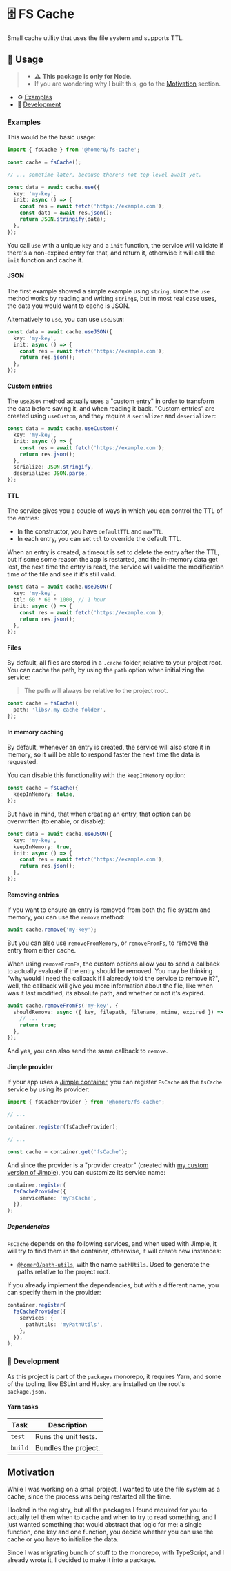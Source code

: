 # 🗄 FS Cache

Small cache utility that uses the file system and supports TTL.

## 🍿 Usage

> - ⚠️ **This package is only for Node**.
> - If you are wondering why I built this, go to the [Motivation](#motivation) section.

- ⚙️ [Examples](#%EF%B8%8F-examples)
- 🤘 [Development](#-development)

### Examples

This would be the basic usage:

```ts
import { fsCache } from '@homer0/fs-cache';

const cache = fsCache();

// ... sometime later, because there's not top-level await yet.

const data = await cache.use({
  key: 'my-key',
  init: async () => {
    const res = await fetch('https://example.com');
    const data = await res.json();
    return JSON.stringify(data);
  },
});
```

You call `use` with a unique `key` and a `init` function, the service will validate if there's a non-expired entry for that, and return it, otherwise it will call the `init` function and cache it.

#### JSON

The first example showed a simple example using `string`, since the `use` method works by reading and writing `string`s, but in most real case uses, the data you would want to cache is JSON.

Alternatively to `use`, you can use `useJSON`:

```ts
const data = await cache.useJSON({
  key: 'my-key',
  init: async () => {
    const res = await fetch('https://example.com');
    return res.json();
  },
});
```

#### Custom entries

The `useJSON` method actually uses a "custom entry" in order to transform the data before saving it, and when reading it back. "Custom entries" are created using `useCustom`, and they require a `serializer` and `deserializer`:

```ts
const data = await cache.useCustom({
  key: 'my-key',
  init: async () => {
    const res = await fetch('https://example.com');
    return res.json();
  },
  serialize: JSON.stringify,
  deserialize: JSON.parse,
});
```

#### TTL

The service gives you a couple of ways in which you can control the TTL of the entries:

- In the constructor, you have `defaultTTL` and `maxTTL`.
- In each entry, you can set `ttl` to override the default TTL.

When an entry is created, a timeout is set to delete the entry after the TTL, but if some some reason the app is restarted, and the in-memory data get lost, the next time the entry is read, the service will validate the modification time of the file and see if it's still valid.

```ts
const data = await cache.useJSON({
  key: 'my-key',
  ttl: 60 * 60 * 1000, // 1 hour
  init: async () => {
    const res = await fetch('https://example.com');
    return res.json();
  },
});
```

#### Files

By default, all files are stored in a `.cache` folder, relative to your project root. You can cache the path, by using the `path` option when initializing the service:

> The path will always be relative to the project root.

```ts
const cache = fsCache({
  path: 'libs/.my-cache-folder',
});
```

#### In memory caching

By default, whenever an entry is created, the service will also store it in memory, so it will be able to respond faster the next time the data is requested.

You can disable this functionality with the `keepInMemory` option:

```ts
const cache = fsCache({
  keepInMemory: false,
});
```

But have in mind, that when creating an entry, that option can be overwritten (to enable, or disable):

```ts
const data = await cache.useJSON({
  key: 'my-key',
  keepInMemory: true,
  init: async () => {
    const res = await fetch('https://example.com');
    return res.json();
  },
});
```

#### Removing entries

If you want to ensure an entry is removed from both the file system and memory, you can use the `remove` method:

```ts
await cache.remove('my-key');
```

But you can also use `removeFromMemory`, or `removeFromFs`, to remove the entry from either cache.

When using `removeFromFs`, the custom options allow you to send a callback to actually evaluate if the entry should be removed. You may be thinking "why would I need the callback if I alaready told the service to remove it?", well, the callback will give you more information about the file, like when was it last modified, its absolute path, and whether or not it's expired.

```ts
await cache.removeFromFs('my-key', {
  shouldRemove: async ({ key, filepath, filename, mtime, expired }) => {
    // ...
    return true;
  },
});
```

And yes, you can also send the same callback to `remove`.

#### Jimple provider

If your app uses a [Jimple container](https://npmjs.com/package/jimple), you can register `FsCache` as the `fsCache` service by using its provider:

```ts
import { fsCacheProvider } from '@homer0/fs-cache';

// ...

container.register(fsCacheProvider);

// ...

const cache = container.get('fsCache');
```

And since the provider is a "provider creator" (created with [my custom version of Jimple](https:///npmjs.com/package/@homer0/jimple)), you can customize its service name:

```ts
container.register(
  fsCacheProvider({
    serviceName: 'myFsCache',
  }),
);
```

##### Dependencies

`FsCache` depends on the following services, and when used with Jimple, it will try to find them in the container, otherwise, it will create new instances:

- [`@homer0/path-utils`](https://npmjs.com/package/@homer0/path-utils), with the name `pathUtils`. Used to generate the paths relative to the project root.

If you already implement the dependencies, but with a different name, you can specify them in the provider:

```ts
container.register(
  fsCacheProvider({
    services: {
      pathUtils: 'myPathUtils',
    },
  }),
);
```

### 🤘 Development

As this project is part of the `packages` monorepo, it requires Yarn, and some of the tooling, like ESLint and Husky, are installed on the root's `package.json`.

#### Yarn tasks

| Task    | Description          |
| ------- | -------------------- |
| `test`  | Runs the unit tests. |
| `build` | Bundles the project. |

## Motivation

While I was working on a small project, I wanted to use the file system as a cache, since the process was being restarted all the time.

I looked in the registry, but all the packages I found required for you to actually tell them when to cache and when to try to read something, and I just wanted something that would abstract that logic for me: a single function, one key and one function, you decide whether you can use the cache or you have to initialize the data.

Since I was migrating bunch of stuff to the monorepo, with TypeScript, and I already wrote it, I decided to make it into a package.
